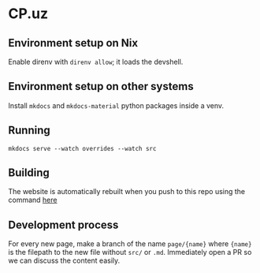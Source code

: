 # CP.uz

## Environment setup on Nix

Enable direnv with `direnv allow`; it loads the devshell.

## Environment setup on other systems

Install `mkdocs` and `mkdocs-material` python packages inside a venv.

## Running

```
mkdocs serve --watch overrides --watch src
```

## Building

The website is automatically rebuilt when you push to this repo using the command [here](https://github.com/cp-uz/alg101/blob/master/.github/workflows/build-deploy.yml#L27)


## Development process

For every new page, make a branch of the name `page/{name}` where `{name}` is the filepath to the new file without `src/` or `.md`. Immediately open a PR so we can discuss the content easily.

